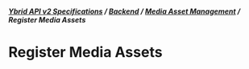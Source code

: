 ##### [**Ybrid API v2 Specifications**](../../) / [**Backend**](../) / [**Media Asset Management**](./) / Register Media Assets

# Register Media Assets
